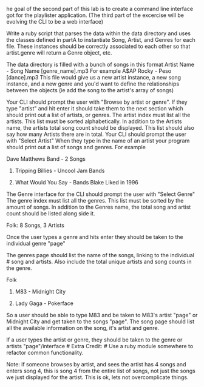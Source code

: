 he goal of the second part of this lab is to create a command line interface got for the playlister application.
(The third part of the excercise will be evolving the CLI to be a web interface)

Write a ruby script that parses the data within the data directory and uses the classes defined in partA to instantiate Song, Artist, and Genres for each file. These instances should be correctly associated to each other so that artist.genre will return a Genre object, etc.

The data directory is filled with a bunch of songs in this format Artist Name - Song Name [genre_name].mp3 For example A$AP Rocky - Peso [dance].mp3 This file would give us a new artist instance, a new song instance, and a new genre and you'd want to define the relationships between the objects (ie add the song to the artist's array of songs)

Your CLI should prompt the user with "Browse by artist or genre". If they type "artist" and hit enter it should take them to the next section which should print out a list of artists, or genres. The artist index must list all the artists. This list must be sorted alphabetically. In addition to the Artists name, the artists total song count should be displayed. This list should also say how many Artists there are in total. Your CLI should prompt the user with "Select Artist" When they type in the name of an artist your program should print out a list of songs and genres. For example

Dave Matthews Band - 2 Songs

1. Tripping Billies - Uncool Jam Bands

2. What Would You Say - Bands Blake Liked in 1996

The Genre interface for the CLI should prompt the user with "Select Genre" The genre index must list all the genres. This list must be sorted by the amount of songs. In addition to the Genres name, the total song and artist count should be listed along side it.

Folk: 8 Songs, 3 Artists

Once the user types a genre and hits enter they should be taken to the individual genre "page"

The genres page should list the name of the songs, linking to the individual # song and artists. Also include the total unique artists and song counts in the genre.

Folk

1. M83 - Midnight City

2. Lady Gaga - Pokerface

So a user should be able to type M83 and be taken to M83's artist "page" or Midnight City and get taken to the songs "page". The song page should list all the available information on the song, it's artist and genre.

If a user types the artist or genre, they should be taken to the genre or artists "page"/interface # Extra Credit: # Use a ruby module somewhere to refactor common functionality.

Note: if someone browses by artist, and sees the artist has 4 songs and enters song 4, this is song 4 from the entire list of songs, not just the songs we just displayed for the artist. This is ok, lets not overcomplicate things.